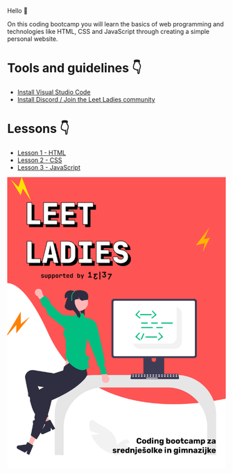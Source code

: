 Hello 👋

On this coding bootcamp you will learn the basics of web programming and technologies like HTML, CSS and JavaScript through creating a simple personal website.

# Tools and guidelines 👇

* [Install Visual Studio Code](./tools/installation-guidelines-vs-code.md)
* [Install Discord / Join the Leet Ladies community](./tools/installation-guidelines-discord.md)

# Lessons 👇

* [Lesson 1 - HTML](./lessons/first-lesson.md)
* [Lesson 2 - CSS](./lessons/second-lesson.md)
* [Lesson 3 - JavaScript](./lessons/third-lesson.md)


![alt text](./photos/leetladies-flyer.png "Leet Ladies - Coding bootcamp")

